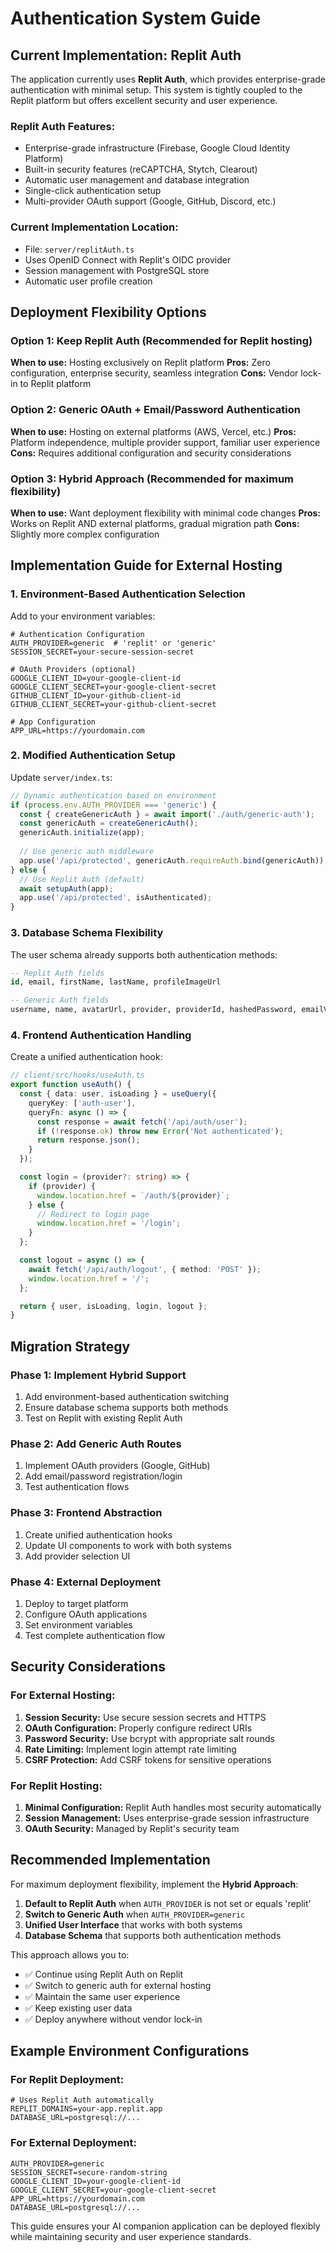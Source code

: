 # Authentication System Guide

## Current Implementation: Replit Auth

The application currently uses **Replit Auth**, which provides enterprise-grade authentication with minimal setup. This system is tightly coupled to the Replit platform but offers excellent security and user experience.

### Replit Auth Features:
- Enterprise-grade infrastructure (Firebase, Google Cloud Identity Platform)
- Built-in security features (reCAPTCHA, Stytch, Clearout)
- Automatic user management and database integration
- Single-click authentication setup
- Multi-provider OAuth support (Google, GitHub, Discord, etc.)

### Current Implementation Location:
- File: `server/replitAuth.ts`
- Uses OpenID Connect with Replit's OIDC provider
- Session management with PostgreSQL store
- Automatic user profile creation

## Deployment Flexibility Options

### Option 1: Keep Replit Auth (Recommended for Replit hosting)
**When to use:** Hosting exclusively on Replit platform
**Pros:** Zero configuration, enterprise security, seamless integration
**Cons:** Vendor lock-in to Replit platform

### Option 2: Generic OAuth + Email/Password Authentication
**When to use:** Hosting on external platforms (AWS, Vercel, etc.)
**Pros:** Platform independence, multiple provider support, familiar user experience
**Cons:** Requires additional configuration and security considerations

### Option 3: Hybrid Approach (Recommended for maximum flexibility)
**When to use:** Want deployment flexibility with minimal code changes
**Pros:** Works on Replit AND external platforms, gradual migration path
**Cons:** Slightly more complex configuration

## Implementation Guide for External Hosting

### 1. Environment-Based Authentication Selection

Add to your environment variables:
```env
# Authentication Configuration
AUTH_PROVIDER=generic  # 'replit' or 'generic'
SESSION_SECRET=your-secure-session-secret

# OAuth Providers (optional)
GOOGLE_CLIENT_ID=your-google-client-id
GOOGLE_CLIENT_SECRET=your-google-client-secret
GITHUB_CLIENT_ID=your-github-client-id
GITHUB_CLIENT_SECRET=your-github-client-secret

# App Configuration
APP_URL=https://yourdomain.com
```

### 2. Modified Authentication Setup

Update `server/index.ts`:
```typescript
// Dynamic authentication based on environment
if (process.env.AUTH_PROVIDER === 'generic') {
  const { createGenericAuth } = await import('./auth/generic-auth');
  const genericAuth = createGenericAuth();
  genericAuth.initialize(app);
  
  // Use generic auth middleware
  app.use('/api/protected', genericAuth.requireAuth.bind(genericAuth));
} else {
  // Use Replit Auth (default)
  await setupAuth(app);
  app.use('/api/protected', isAuthenticated);
}
```

### 3. Database Schema Flexibility

The user schema already supports both authentication methods:
```sql
-- Replit Auth fields
id, email, firstName, lastName, profileImageUrl

-- Generic Auth fields  
username, name, avatarUrl, provider, providerId, hashedPassword, emailVerified
```

### 4. Frontend Authentication Handling

Create a unified authentication hook:
```typescript
// client/src/hooks/useAuth.ts
export function useAuth() {
  const { data: user, isLoading } = useQuery({
    queryKey: ['auth-user'],
    queryFn: async () => {
      const response = await fetch('/api/auth/user');
      if (!response.ok) throw new Error('Not authenticated');
      return response.json();
    }
  });

  const login = (provider?: string) => {
    if (provider) {
      window.location.href = `/auth/${provider}`;
    } else {
      // Redirect to login page
      window.location.href = '/login';
    }
  };

  const logout = async () => {
    await fetch('/api/auth/logout', { method: 'POST' });
    window.location.href = '/';
  };

  return { user, isLoading, login, logout };
}
```

## Migration Strategy

### Phase 1: Implement Hybrid Support
1. Add environment-based authentication switching
2. Ensure database schema supports both methods
3. Test on Replit with existing Replit Auth

### Phase 2: Add Generic Auth Routes
1. Implement OAuth providers (Google, GitHub)
2. Add email/password registration/login
3. Test authentication flows

### Phase 3: Frontend Abstraction
1. Create unified authentication hooks
2. Update UI components to work with both systems
3. Add provider selection UI

### Phase 4: External Deployment
1. Deploy to target platform
2. Configure OAuth applications
3. Set environment variables
4. Test complete authentication flow

## Security Considerations

### For External Hosting:
1. **Session Security:** Use secure session secrets and HTTPS
2. **OAuth Configuration:** Properly configure redirect URIs
3. **Password Security:** Use bcrypt with appropriate salt rounds
4. **Rate Limiting:** Implement login attempt rate limiting
5. **CSRF Protection:** Add CSRF tokens for sensitive operations

### For Replit Hosting:
1. **Minimal Configuration:** Replit Auth handles most security automatically
2. **Session Management:** Uses enterprise-grade session infrastructure
3. **OAuth Security:** Managed by Replit's security team

## Recommended Implementation

For maximum deployment flexibility, implement the **Hybrid Approach**:

1. **Default to Replit Auth** when `AUTH_PROVIDER` is not set or equals 'replit'
2. **Switch to Generic Auth** when `AUTH_PROVIDER=generic`
3. **Unified User Interface** that works with both systems
4. **Database Schema** that supports both authentication methods

This approach allows you to:
- ✅ Continue using Replit Auth on Replit
- ✅ Switch to generic auth for external hosting
- ✅ Maintain the same user experience
- ✅ Keep existing user data
- ✅ Deploy anywhere without vendor lock-in

## Example Environment Configurations

### For Replit Deployment:
```env
# Uses Replit Auth automatically
REPLIT_DOMAINS=your-app.replit.app
DATABASE_URL=postgresql://...
```

### For External Deployment:
```env
AUTH_PROVIDER=generic
SESSION_SECRET=secure-random-string
GOOGLE_CLIENT_ID=your-google-client-id
GOOGLE_CLIENT_SECRET=your-google-client-secret
APP_URL=https://yourdomain.com
DATABASE_URL=postgresql://...
```

This guide ensures your AI companion application can be deployed flexibly while maintaining security and user experience standards.